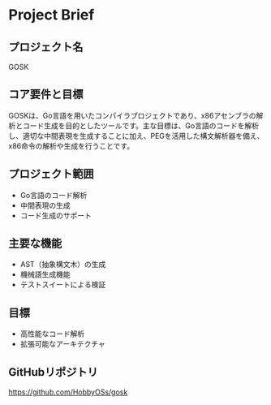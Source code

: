 # Project Brief

## プロジェクト名
GOSK

## コア要件と目標
GOSKは、Go言語を用いたコンパイラプロジェクトであり、x86アセンブラの解析とコード生成を目的としたツールです。主な目標は、Go言語のコードを解析し、適切な中間表現を生成することに加え、PEGを活用した構文解析器を備え、x86命令の解析や生成を行うことです。

## プロジェクト範囲
- Go言語のコード解析
- 中間表現の生成
- コード生成のサポート

## 主要な機能
- AST（抽象構文木）の生成
- 機械語生成機能
- テストスイートによる検証

## 目標
- 高性能なコード解析
- 拡張可能なアーキテクチャ

## GitHubリポジトリ
https://github.com/HobbyOSs/gosk